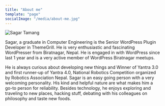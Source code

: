 ```yaml
---
title: "About me"
template: "page"
socialImage: "/media/about-me.jpg"
---
```

![Sagar Tamang](/media/about-me.jpg)

Sagar, a graduate in Computer Engineering is the Senior WordPress Plugin Developer in ThemeGrill. He is very enthusiastic and fascinating WordPresser from Biratnagar, Nepal. He is engaged in with WordPress since last 1 year and is a very active member of WordPress Biratnagar meetups.

He is always curious about developing new things and Winner of Yantra 3.0 and first runner-up of Yantra 4.0, National Robotics Competition organized by Robotics Association Nepal. Sagar is an easy going person with a very welcoming personality. His kind and helpful nature are what makes him a go-to person for reliability. Besides technology, he enjoys exploring and traveling to new places, hacking stuff, debating with his colleagues on philosophy and taste new foods.